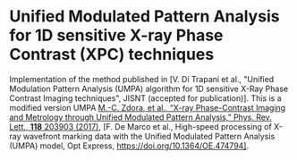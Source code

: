 # Unified Modulated Pattern Analysis for 1D sensitive X-ray Phase Contrast (XPC) techniques
Implementation of the method published in [V. Di Trapani et al., "Unified Modulation Pattern Analysis (UMPA) algorithm for 1D sensitive X-Ray Phase Contrast Imaging techniques", JISNT (accepted for publication)]. This is a modified version UMPA [M.-C. Zdora, et al., “X-ray Phase-Contrast Imaging and Metrology through Unified Modulated Pattern Analysis,” Phys. Rev. Lett., **118** 203903 (2017)](http://dx.doi.org/10.1103/PhysRevLett.118.203903), [F. De Marco et al., High-speed processing of X-ray wavefront marking data with the Unified Modulated Pattern Analysis (UMPA) model, Opt Express, https://doi.org/10.1364/OE.474794].

